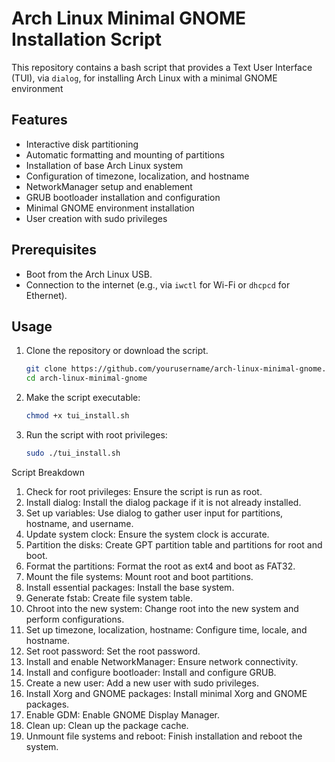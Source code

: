 # Arch Linux Minimal GNOME Installation Script

This repository contains a bash script that provides a Text User Interface (TUI), via `dialog`, for installing Arch Linux with a minimal GNOME environment

## Features

- Interactive disk partitioning
- Automatic formatting and mounting of partitions
- Installation of base Arch Linux system
- Configuration of timezone, localization, and hostname
- NetworkManager setup and enablement
- GRUB bootloader installation and configuration
- Minimal GNOME environment installation
- User creation with sudo privileges

## Prerequisites

- Boot from the Arch Linux USB.
- Connection to the internet (e.g., via `iwctl` for Wi-Fi or `dhcpcd` for Ethernet).

## Usage

1. Clone the repository or download the script.

   ```bash
   git clone https://github.com/yourusername/arch-linux-minimal-gnome.git
   cd arch-linux-minimal-gnome

2. Make the script executable:

    ```bash
    chmod +x tui_install.sh
    ```

3. Run the script with root privileges:

    ```bash
    sudo ./tui_install.sh
    ```

Script Breakdown

1. Check for root privileges: Ensure the script is run as root.
2. Install dialog: Install the dialog package if it is not already installed.
3. Set up variables: Use dialog to gather user input for partitions, hostname, and username.
4. Update system clock: Ensure the system clock is accurate.
5. Partition the disks: Create GPT partition table and partitions for root and boot.
6. Format the partitions: Format the root as ext4 and boot as FAT32.
7. Mount the file systems: Mount root and boot partitions.
8. Install essential packages: Install the base system.
9. Generate fstab: Create file system table.
10. Chroot into the new system: Change root into the new system and perform configurations.
11. Set up timezone, localization, hostname: Configure time, locale, and hostname.
12. Set root password: Set the root password.
13. Install and enable NetworkManager: Ensure network connectivity.
14. Install and configure bootloader: Install and configure GRUB.
15. Create a new user: Add a new user with sudo privileges.
16. Install Xorg and GNOME packages: Install minimal Xorg and GNOME packages.
17. Enable GDM: Enable GNOME Display Manager.
18. Clean up: Clean up the package cache.
19. Unmount file systems and reboot: Finish installation and reboot the system.